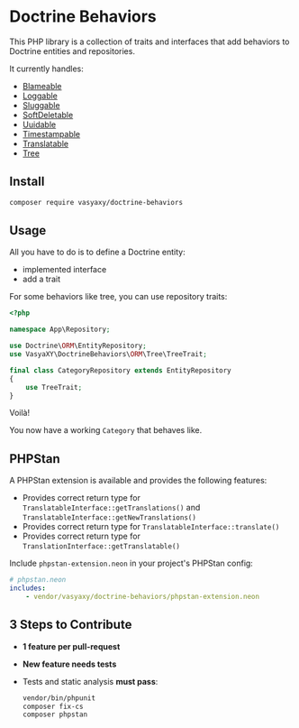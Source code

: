 # Doctrine Behaviors

This PHP library is a collection of traits and interfaces that add behaviors to Doctrine entities and repositories.

It currently handles:

 * [Blameable](/docs/blameable.md)
 * [Loggable](/docs/loggable.md)
 * [Sluggable](/docs/sluggable.md)
 * [SoftDeletable](/docs/soft-deletable.md)
 * [Uuidable](/docs/uuidable.md)
 * [Timestampable](/docs/timestampable.md)
 * [Translatable](/docs/translatable.md)
 * [Tree](/docs/tree.md)

## Install

```bash
composer require vasyaxy/doctrine-behaviors
```

## Usage

All you have to do is to define a Doctrine entity:

- implemented interface
- add a trait

For some behaviors like tree, you can use repository traits:

```php
<?php

namespace App\Repository;

use Doctrine\ORM\EntityRepository;
use VasyaXY\DoctrineBehaviors\ORM\Tree\TreeTrait;

final class CategoryRepository extends EntityRepository
{
    use TreeTrait;
}
```

Voilà!

You now have a working `Category` that behaves like.

## PHPStan

A PHPStan extension is available and provides the following features:
  - Provides correct return type for `TranslatableInterface::getTranslations()` and `TranslatableInterface::getNewTranslations()`
  - Provides correct return type for `TranslatableInterface::translate()`
  - Provides correct return type for `TranslationInterface::getTranslatable()`

Include `phpstan-extension.neon` in your project's PHPStan config:
```yaml
# phpstan.neon
includes:
    - vendor/vasyaxy/doctrine-behaviors/phpstan-extension.neon
```

## 3 Steps to Contribute

- **1 feature per pull-request**
- **New feature needs tests**
- Tests and static analysis **must pass**:

    ```bash
    vendor/bin/phpunit
    composer fix-cs
    composer phpstan
    ```
